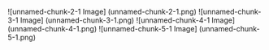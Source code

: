 ![unnamed-chunk-2-1 Image] (unnamed-chunk-2-1.png) ![unnamed-chunk-3-1 Image] (unnamed-chunk-3-1.png) ![unnamed-chunk-4-1 Image] (unnamed-chunk-4-1.png) ![unnamed-chunk-5-1 Image] (unnamed-chunk-5-1.png)
